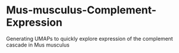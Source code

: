 # Mus-musculus-Complement-Expression
Generating UMAPs to quickly explore expression of the complement cascade in Mus musculus
